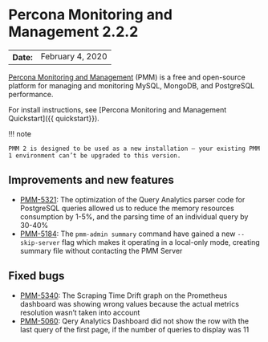 # Percona Monitoring and Management 2.2.2

<table class="docutils field-list" frame="void" rules="none">
  <colgroup>
    <col class="field-name">
    <col class="field-body">
  </colgroup>
  <tbody valign="top">
    <tr class="field-odd field">
      <th class="field-name">Date:</th>
      <td class="field-body">February 4, 2020</td>
    </tr>
  </tbody>
</table>

[Percona Monitoring and Management](../) (PMM) is a free and open-source platform for managing and monitoring MySQL, MongoDB, and PostgreSQL performance.

For install instructions, see [Percona Monitoring and Management Quickstart]({{ quickstart}}).


!!! note

    PMM 2 is designed to be used as a new installation — your existing PMM 1 environment can’t be upgraded to this version.

## Improvements and new features
* [PMM-5321](https://jira.percona.com/browse/PMM-5321): The optimization of the Query Analytics parser code for PostgreSQL queries allowed us to reduce the memory resources consumption by 1-5%, and the parsing time of an individual query by 30-40%
* [PMM-5184](https://jira.percona.com/browse/PMM-5184): The `pmm-admin summary` command have gained a new `--skip-server` flag which makes it operating in a local-only mode, creating summary file without contacting the PMM Server

## Fixed bugs
* [PMM-5340](https://jira.percona.com/browse/PMM-5340): The Scraping Time Drift graph on the Prometheus dashboard was showing wrong values because the actual metrics resolution wasn’t taken into account
* [PMM-5060](https://jira.percona.com/browse/PMM-5060): Qery Analytics Dashboard did not show the row with the last query of the first page, if the number of queries to display was 11
